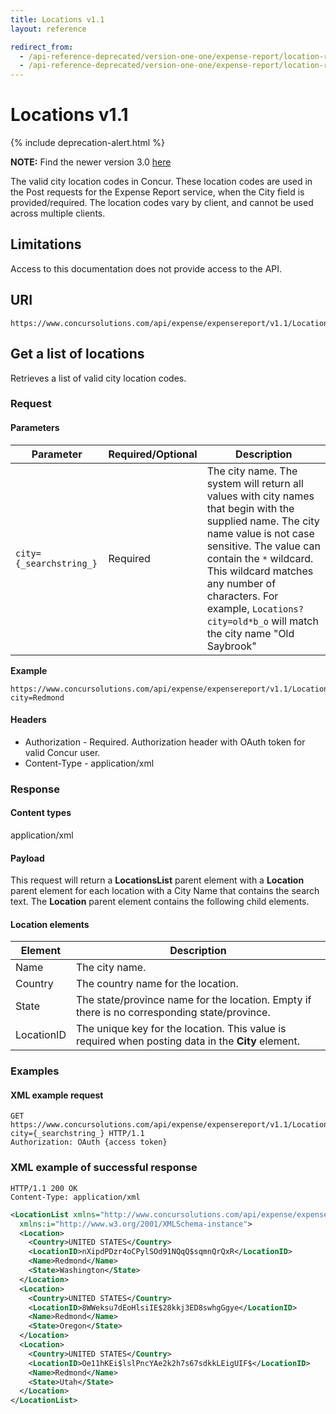 ```yaml
---
title: Locations v1.1
layout: reference

redirect_from:
  - /api-reference-deprecated/version-one-one/expense-report/location-resource-get.html
  - /api-reference-deprecated/version-one-one/expense-report/location-resource.html
---
```


# Locations v1.1

{% include deprecation-alert.html %}

**NOTE:** Find the newer version 3.0 [here](./v3.locations.markdown)

The valid city location codes in Concur. These location codes are used in the Post requests for the Expense Report service, when the City field is provided/required. The location codes vary by client, and cannot be used across multiple clients.

## Limitations

Access to this documentation does not provide access to the API. 

## URI

```
https://www.concursolutions.com/api/expense/expensereport/v1.1/Locations
```

## Get a list of locations

Retrieves a list of valid city location codes.

### Request

#### Parameters

Parameter|Required/Optional|Description
---|---|---
`city={_searchstring_}`|Required|The city name. The system will return all values with city names that begin with the supplied name. The city name value is not case sensitive. The value can contain the `*` wildcard. This wildcard matches any number of characters. For example, `Locations?city=old*b_o` will match the city name "Old Saybrook"

**Example**

```
https://www.concursolutions.com/api/expense/expensereport/v1.1/Locations?city=Redmond
```

#### Headers

* Authorization - Required. Authorization header with OAuth token for valid Concur user.
* Content-Type - application/xml

### Response

#### Content types

application/xml

#### Payload

This request will return a **LocationsList** parent element with a **Location** parent element for each location with a City Name that contains the search text. The **Location** parent element contains the following child elements.

#### Location elements

Element|Description
---|---
Name|The city name.
Country|The country name for the location.
State|The state/province name for the location. Empty if there is no corresponding state/province.
LocationID|The unique key for the location. This value is required when posting data in the **City** element.

### Examples

#### XML example request

```shell
GET https://www.concursolutions.com/api/expense/expensereport/v1.1/Locations?city={_searchstring_} HTTP/1.1
Authorization: OAuth {access token}
```

### XML example of successful response

```shell
HTTP/1.1 200 OK
Content-Type: application/xml
```

```xml
<LocationList xmlns="http://www.concursolutions.com/api/expense/expensereport/2011/03"    
  xmlns:i="http://www.w3.org/2001/XMLSchema-instance">
  <Location>
    <Country>UNITED STATES</Country>
    <LocationID>nXipdPDzr4oCPylSOd91NQqQ$sqmnQrQxR</LocationID>
    <Name>Redmond</Name>
    <State>Washington</State>
  </Location>
  <Location>
    <Country>UNITED STATES</Country>
    <LocationID>8WWeksu7dEoHlsiIE$28kkj3ED8swhgGgye</LocationID>
    <Name>Redmond</Name>
    <State>Oregon</State>
  </Location>
  <Location>
    <Country>UNITED STATES</Country>
    <LocationID>Oe11hKEi$lslPncYAe2k2h7s67sdkkLEigUIF$</LocationID>
    <Name>Redmond</Name>
    <State>Utah</State>
  </Location>
</LocationList>
```
